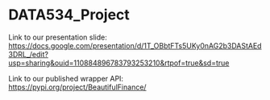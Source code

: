 # DATA534_Project
Link to our presentation slide: https://docs.google.com/presentation/d/1T_OBbtFTs5UKy0nAG2b3DAStAEd3DRL_/edit?usp=sharing&ouid=110884896783793253210&rtpof=true&sd=true

Link to our published wrapper API: https://pypi.org/project/BeautifulFinance/
